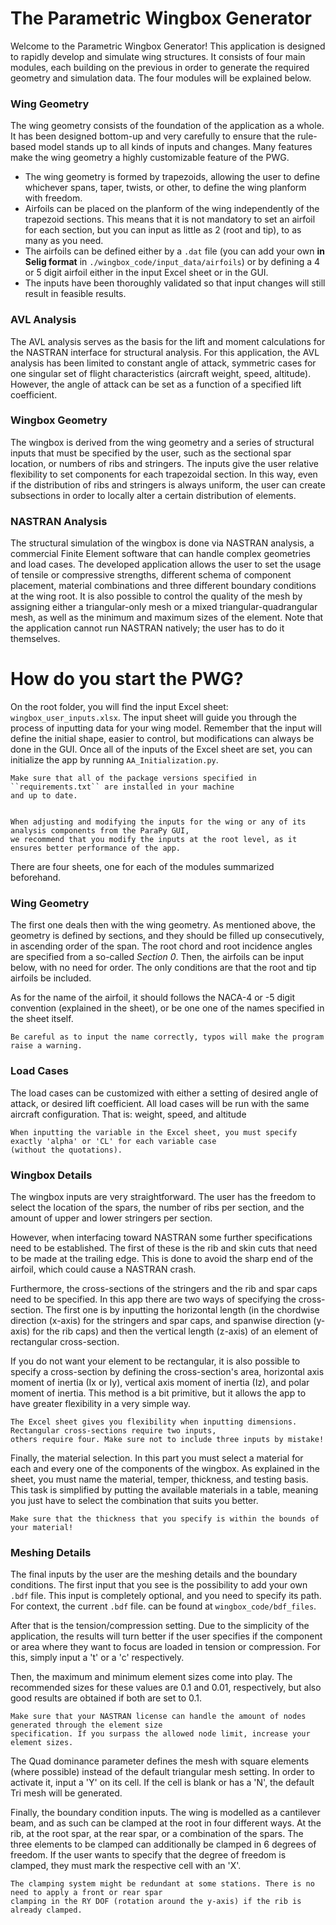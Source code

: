 

The Parametric Wingbox Generator
==================================

Welcome to the Parametric Wingbox Generator! This application is designed to rapidly develop and simulate wing structures.
It consists of four main modules, each building on the previous in order to generate the required geometry
and simulation data. The four modules will be explained below.


### Wing Geometry


The wing geometry consists of the foundation of the application as a whole. It has been designed bottom-up
and very carefully to ensure that the rule-based model stands up to all kinds of inputs and changes. Many
features make the wing geometry a highly customizable feature of the PWG.

* The wing geometry is formed by trapezoids, allowing the user to define whichever spans, taper, twists, or other, to define the wing planform with freedom.
* Airfoils can be placed on the planform of the wing independently of the trapezoid sections. This means that it is not mandatory to set an airfoil for each section, but you can input as little as 2 (root and tip), to as many as you need.
* The airfoils can be defined either by a ``.dat`` file (you can add your own **in Selig format** in ``./wingbox_code/input_data/airfoils``) or by defining a 4 or 5 digit airfoil either in the input Excel sheet or in the GUI.
* The inputs have been thoroughly validated so that input changes will still result in feasible results.

### AVL Analysis

The AVL analysis serves as the basis for the lift and moment calculations for the NASTRAN interface for
structural analysis. For this application, the AVL analysis has been limited to constant angle of attack,
symmetric cases for one singular set of flight characteristics (aircraft weight, speed, altitude). However,
the angle of attack can be set as a function of a specified lift coefficient.

### Wingbox Geometry


The wingbox is derived from the wing geometry and a series of structural inputs that must be specified by
the user, such as the sectional spar location, or numbers of ribs and stringers. The inputs give the user relative
flexibility to set components for each trapezoidal section. In this way, even if the distribution of ribs and
stringers is always uniform, the user can create subsections in order to locally alter a certain distribution
of elements.

### NASTRAN Analysis

The structural simulation of the wingbox is done via NASTRAN analysis, a commercial Finite Element software that can
handle complex geometries and load cases. The developed application allows the user to set the usage of tensile or
compressive strengths, different schema of component placement, material combinations and three different boundary
conditions at the wing root. It is also possible to control the quality of the mesh by assigning either a
triangular-only mesh or a mixed triangular-quadrangular mesh, as well as the minimum and maximum sizes of the element.
Note that the application cannot run NASTRAN natively; the user has to do it themselves.

How do you start the PWG?
==============================

On the root folder, you will find the input Excel sheet: ``wingbox_user_inputs.xlsx``. The input sheet will guide
you through the process of inputting data for your wing model. Remember that the input will define the initial
shape, easier to control, but modifications can always be done in the GUI. Once all of the inputs of the Excel
sheet are set, you can initialize the app by running ``AA_Initialization.py``.


    Make sure that all of the package versions specified in ``requirements.txt`` are installed in your machine
    and up to date.


    When adjusting and modifying the inputs for the wing or any of its analysis components from the ParaPy GUI,
    we recommend that you modify the inputs at the root level, as it ensures better performance of the app.


There are four sheets, one for each of the modules summarized beforehand.

### Wing Geometry


The first one deals then with the wing geometry. As mentioned above, the geometry is defined by sections,
and they should be filled up consecutively, in ascending order of the span. The root chord and root incidence
angles are specified from a so-called *Section 0*. Then, the airfoils can be input below, with no need for order.
The only conditions are that the root and tip airfoils be included.

As for the name of the airfoil, it should follows the NACA-4 or -5 digit convention (explained in the sheet), or
be one one of the names specified in the sheet itself.


    Be careful as to input the name correctly, typos will make the program raise a warning.

### Load Cases

The load cases can be customized with either a setting of desired angle of attack, or desired lift coefficient. All
load cases will be run with the same aircraft configuration. That is: weight, speed, and altitude


    When inputting the variable in the Excel sheet, you must specify exactly 'alpha' or 'CL' for each variable case
    (without the quotations).

### Wingbox Details

The wingbox inputs are very straightforward. The user has the freedom to select the location of the spars, the number
of ribs per section, and the amount of upper and lower stringers per section.

However, when interfacing toward NASTRAN some further specifications need to be established. The first of these
is the rib and skin cuts that need to be made at the trailing edge. This is done to avoid the sharp end of the
airfoil, which could cause a NASTRAN crash.

Furthermore, the cross-sections of the stringers and the rib and spar caps need to be specified. In this app
there are two ways of specifying the cross-section. The first one is by inputting the horizontal length (in the chordwise
direction (x-axis) for the stringers and spar caps, and spanwise direction (y-axis) for the rib caps) and then the
vertical length (z-axis) of an element of rectangular cross-section.

If you do not want your element to be rectangular, it is also possible to specify a cross-section by defining
the cross-section's area, horizontal axis moment of inertia (Ix or Iy), vertical axis moment of inertia (Iz), and
polar moment of inertia. This method is a bit primitive, but it allows the app to have greater flexibility in a very
simple way.


    The Excel sheet gives you flexibility when inputting dimensions. Rectangular cross-sections require two inputs,
    others require four. Make sure not to include three inputs by mistake!

Finally, the material selection. In this part you must select a material for each and every one of the components
of the wingbox. As explained in the sheet, you must name the material, temper, thickness, and testing basis. This
task is simplified by putting the available materials in a table, meaning you just have to select the combination
that suits you better.


    Make sure that the thickness that you specify is within the bounds of your material!

### Meshing Details

The final inputs by the user are the meshing details and the boundary conditions. The first input that you see is the
possibility to add your own ``.bdf`` file. This input is completely optional, and you need to specify its path. For
context, the current ``.bdf`` file. can be found at ``wingbox_code/bdf_files``.

After that is the tension/compression setting. Due to the simplicity of the application, the results will turn better
if the user specifies if the component or area where they want to focus are loaded in tension or compression. For this,
simply input a 't' or a 'c' respectively.

Then, the maximum and minimum element sizes come into play. The recommended sizes for these values are 0.1 and 0.01,
respectively, but also good results are obtained if both are set to 0.1.


    Make sure that your NASTRAN license can handle the amount of nodes generated through the element size
    specification. If you surpass the allowed node limit, increase your element sizes.

The Quad dominance parameter defines the mesh with square elements (where possible) instead of the default
triangular mesh setting. In order to activate it, input a 'Y' on its cell. If the cell is blank or has a 'N',
the default Tri mesh will be generated.

Finally, the boundary condition inputs. The wing is modelled as a cantilever beam, and as such can be clamped
at the root in four different ways. At the rib, at the root spar, at the rear spar, or a combination of the spars.
The three elements to be clamped can additionally be clamped in 6 degrees of freedom. If the user wants to specify
that the degree of freedom is clamped, they must mark the respective cell with an 'X'.


    The clamping system might be redundant at some stations. There is no need to apply a front or rear spar
    clamping in the RY DOF (rotation around the y-axis) if the rib is already clamped.